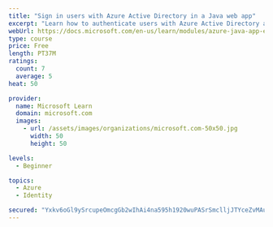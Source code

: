 ```yaml
---
title: "Sign in users with Azure Active Directory in a Java web app"
excerpt: "Learn how to authenticate users with Azure Active Directory and get authorized access to data in a Java web app using Microsoft Authentication Library."
webUrl: https://docs.microsoft.com/en-us/learn/modules/azure-java-app-enable-authentication-authorization/
type: course
price: Free
length: PT37M
ratings:
  count: 7
  average: 5
heat: 50

provider:
  name: Microsoft Learn
  domain: microsoft.com
  images:
    - url: /assets/images/organizations/microsoft.com-50x50.jpg
      width: 50
      height: 50

levels:
  - Beginner

topics:
  - Azure
  - Identity

secured: "Yxkv6oGl9ySrcupeOmcgGb2wIhAi4na595h1920wuPASrSmclljJTYceZvMAuFgSV/7XTHeG7GLqKb3UBl94oQtW6jDF801b5L6IGuv6mILkgMiT7+EDe4Kc4GWppCBZgzupt0KWineOcXKrdtjKxx8NDRHLrQkgEWJCbvmjM4cCqhfRwIqw/+85JWtiFzWmRi8HXiiT1OBX4ExBZvb2sOjaIMJYMo1xrzrrmVkWGp3crWmErlbuOw2ZMjErn/JlT/RY1Z0Zx0JLdRDNEQSy6tnHzvBDhsjFYtiSVLPVQte8WCkjamdZ98iIb3IatYy4KdXpWBuxRUtS8Zy+d+jt2rn+vg3N2T/eWPDQprinFcJH6iQXLMMDiubTJjAwxHwFGU/RIvguXxm3QnRmee1/swhmf3WkHBOOoG5ydAU5J0M=;9V71WIg7h78Hch5lH+ftLg=="
---
```


